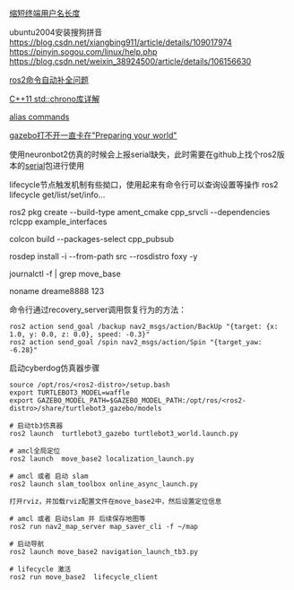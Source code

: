 [缩短终端用户名长度](https://zhidao.baidu.com/question/1539885970372252107.html)

ubuntu2004安装搜狗拼音   
https://blog.csdn.net/xiangbing911/article/details/109017974
https://pinyin.sogou.com/linux/help.php
https://blog.csdn.net/weixin_38924500/article/details/106156630

[ros2命令自动补全问题](https://blog.csdn.net/qq_27865227/article/details/119991497)


[C++11 std::chrono库详解](https://www.cnblogs.com/zlshmily/p/10058427.html)

[alias commands](https://blog.csdn.net/weixin_30346649/article/details/116811720)

[gazebo打不开一直卡在"Preparing your world"](https://blog.csdn.net/qq_38649880/article/details/95791253)

使用neuronbot2仿真的时候会上报serial缺失，此时需要在github上找个ros2版本的[serial](https://github.com/RoverRobotics-forks/serial-ros2)包进行使用


lifecycle节点触发机制有些拗口，使用起来有命令行可以查询设置等操作
ros2 lifecycle get/list/set/info...

ros2 pkg create --build-type ament_cmake cpp_srvcli --dependencies rclcpp example_interfaces

colcon build --packages-select cpp_pubsub

rosdep install -i --from-path src --rosdistro foxy -y

journalctl -f | grep move_base

noname
dreame8888
123

命令行通过recovery_server调用恢复行为的方法：
```shell
ros2 action send_goal /backup nav2_msgs/action/BackUp "{target: {x: 1.0, y: 0.0, z: 0.0}, speed: -0.3}"
ros2 action send_goal /spin nav2_msgs/action/Spin "{target_yaw: -6.28}" 
```

启动cyberdog仿真器步骤
```shell
source /opt/ros/<ros2-distro>/setup.bash
export TURTLEBOT3_MODEL=waffle
export GAZEBO_MODEL_PATH=$GAZEBO_MODEL_PATH:/opt/ros/<ros2-distro>/share/turtlebot3_gazebo/models

# 启动tb3仿真器
ros2 launch  turtlebot3_gazebo turtlebot3_world.launch.py

# amcl全局定位
ros2 launch  move_base2 localization_launch.py

# amcl 或者 启动 slam
ros2 launch slam_toolbox online_async_launch.py

打开rviz，并加载rviz配置文件在move_base2中，然后设置定位信息

# amcl 或者 启动slam 并 后续保存地图等
ros2 run nav2_map_server map_saver_cli -f ~/map

# 启动导航
ros2 launch move_base2 navigation_launch_tb3.py

# lifecycle 激活
ros2 run move_base2  lifecycle_client
```




